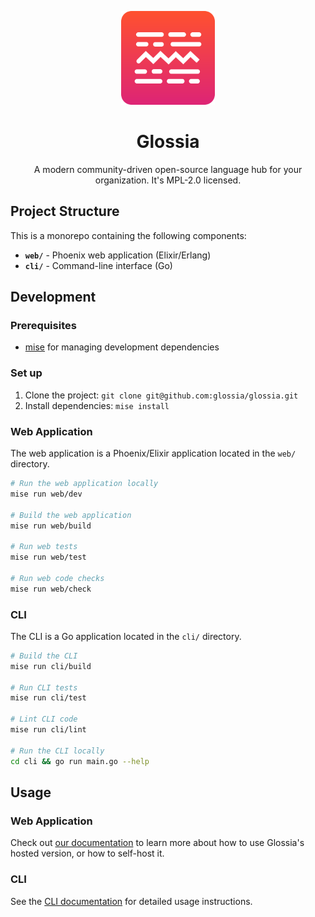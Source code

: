 <p align="center">
    <img  width="150" src="./logo.svg"/>
</p>
<h1 align="center">Glossia</h1>
<div align="center">
    <!-- Badges -->
</div>
<p align="center">
    A modern community-driven open-source language hub for your organization.
    It's MPL-2.0 licensed.
</p>

## Project Structure

This is a monorepo containing the following components:

- **`web/`** - Phoenix web application (Elixir/Erlang)
- **`cli/`** - Command-line interface (Go)

## Development

### Prerequisites

- [mise](https://mise.jdx.dev/) for managing development dependencies

### Set up

1. Clone the project: `git clone git@github.com:glossia/glossia.git`
2. Install dependencies: `mise install`

### Web Application

The web application is a Phoenix/Elixir application located in the `web/` directory.

```bash
# Run the web application locally
mise run web/dev

# Build the web application
mise run web/build

# Run web tests
mise run web/test

# Run web code checks
mise run web/check
```

### CLI

The CLI is a Go application located in the `cli/` directory.

```bash
# Build the CLI
mise run cli/build

# Run CLI tests
mise run cli/test

# Lint CLI code
mise run cli/lint

# Run the CLI locally
cd cli && go run main.go --help
```

## Usage

### Web Application

Check out [our documentation](https://docs.glossia.org) to learn more about how to use Glossia's hosted version, or how to self-host it.

### CLI

See the [CLI documentation](./cli/README.md) for detailed usage instructions.

